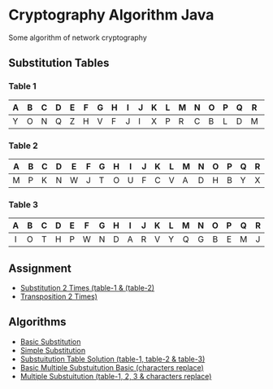 # Cryptography Algorithm Java
Some algorithm of network cryptography

## Substitution Tables
### Table 1
|A|B|C|D|E|F|G|H|I|J|K|L|M|N|O|P|Q|R|S|T|U|V|W|X|Y|Z| 
|-|-|-|-|-|-|-|-|-|-|-|-|-|-|-|-|-|-|-|-|-|-|-|-|-|-|
|Y|O|N|Q|Z|H|V|F|J|I|X|P|R|C|B|L|D|M|U|W|S|G|T|K|A|E|

### Table 2
|A|B|C|D|E|F|G|H|I|J|K|L|M|N|O|P|Q|R|S|T|U|V|W|X|Y|Z| 
|-|-|-|-|-|-|-|-|-|-|-|-|-|-|-|-|-|-|-|-|-|-|-|-|-|-|
|M|P|K|N|W|J|T|O|U|F|C|V|A|D|H|B|Y|X|Z|G|I|L|E|R|Q|S|

### Table 3
| A | B | C | D | E | F | G | H | I | J | K | L | M | N | O | P | Q | R | S | T | U | V | W | X | Y | Z |
|:-:|:-:|:-:|:-:|:-:|:-:|:-:|:-:|:-:|:-:|:-:|:-:|:-:|:-:|:-:|:-:|:-:|:-:|:-:|:-:|:-:|:-:|:-:|:-:|:-:|:-:|
| I | O | T | H | P | W | N | D | A | R | V | Y | Q | G | B | E | M | J | X | C | Z | K | F | S | L | U |

## Assignment
* [Substitution 2 Times (table-1 & (table-2)](src/bd/edu/diu/assignment/SubstitutionCipher.java)
* [Transposition 2 Times)](src/bd/edu/diu/assignment/TranspositionCipher.java)

## Algorithms
* [Basic Substitution](src/bd/edu/diu/substitution/BasicSubstitutionTry.java)
* [Simple Substitution](src/bd/edu/diu/substitution/SimpleSubstitution.java)
* [Substuitution Table Solution (table-1, table-2 & table-3)](src/bd/edu/diu/substitution/AssignmentSubstitutionTable.java)
* [Basic Multiple Substuitution Basic (characters replace)](src/bd/edu/diu/substitution/MultipleSubstitutionBasic.java)
* [Multiple Substuitution (table-1, 2, 3 & characters replace)](src/bd/edu/diu/substitution/AssignmentMultipleSubstitution.java)